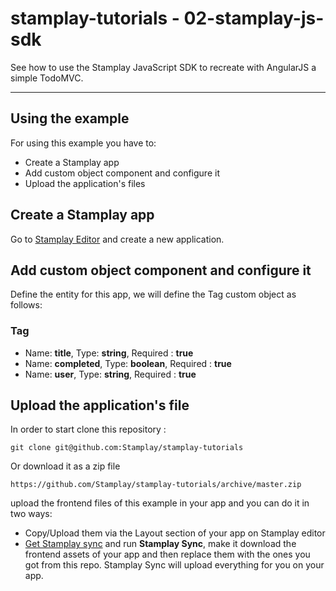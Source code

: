 stamplay-tutorials - 02-stamplay-js-sdk
========================================

See how to use the Stamplay JavaScript SDK to recreate with AngularJS a simple TodoMVC.




-----------------------

## Using the example

For using this example you have to:

* Create a Stamplay app
* Add custom object component and configure it
* Upload the application's files

## Create a Stamplay app

Go to [Stamplay Editor](https://editor.stamplay.com/) and create a new application.

## Add custom object component and configure it

Define the entity for this app, we will define the Tag custom object as follows:

### Tag
* Name: **title**, Type: **string**, Required : **true**
* Name: **completed**, Type: **boolean**, Required : **true**
* Name: **user**, Type: **string**, Required : **true**


## Upload the application's file

In order to start clone this repository :

    git clone git@github.com:Stamplay/stamplay-tutorials

Or download it as a zip file
	
	https://github.com/Stamplay/stamplay-tutorials/archive/master.zip 

 upload the frontend files of this example in your app and you can do it in two ways:

* Copy/Upload them via the Layout section of your app on Stamplay editor
* [Get Stamplay sync](http://cdn.stamplay.com/stamplay-sync/stamplay-sync.zip) and run **Stamplay Sync**, make it download the frontend assets of your app and then replace them with the ones you got from this repo. Stamplay Sync will upload everything for you on your app.

